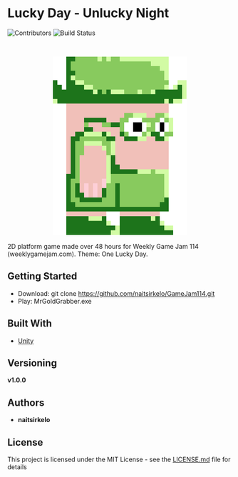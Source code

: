 # Lucky Day - Unlucky Night
<!-- PROJECT SHIELDS -->
<!--
*** I'm using markdown "reference style" links for readability.
*** Reference links are enclosed in brackets [ ] instead of parentheses ( ).
*** See the bottom of this document for the declaration of the reference variables
*** for contributors-url, forks-url, etc. This is an optional, concise syntax you may use.
*** https://www.markdownguide.org/basic-syntax/#reference-style-links
-->
![Contributors](https://img.shields.io/badge/contributors-1-green.svg)
![Build Status](https://img.shields.io/badge/build-running-green.svg)



<!-- PROJECT LOGO -->
<br />
<p align="center">
  <a href="https://github.com/naitsirkelo/GameJam114">
    <img src="Assets/images/gp_idle1.png" alt="Logo" width="300" height="400">
  </a>
</p>

2D platform game made over 48 hours for Weekly Game Jam 114 (weeklygamejam.com).
Theme: One Lucky Day.

## Getting Started

- Download: git clone https://github.com/naitsirkelo/GameJam114.git
- Play: MrGoldGrabber.exe

## Built With

* [Unity](https://store.unity.com/download-nuo)

## Versioning

**v1.0.0**

## Authors

* **naitsirkelo**

## License

This project is licensed under the MIT License - see the [LICENSE.md](LICENSE.md) file for details
